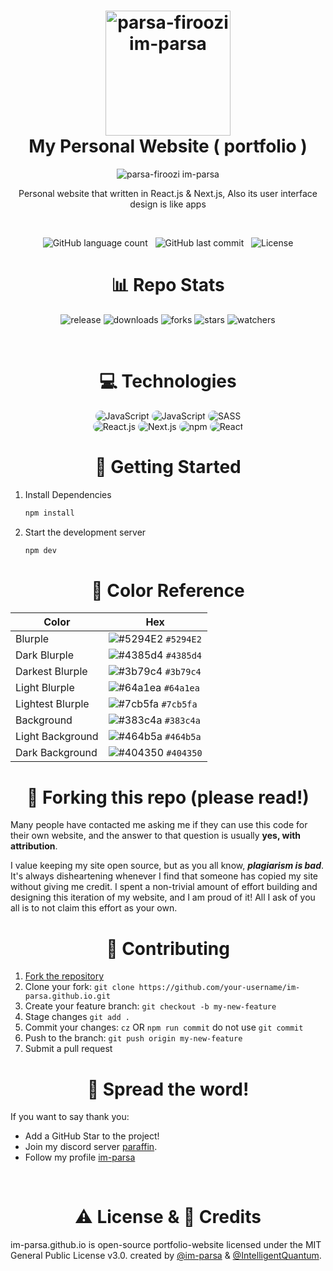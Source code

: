 <h1 align="center">
    <img width="200px" src="https://cdn.discordapp.com/attachments/776425421968244768/984131895694598214/favicon.png" alt="parsa-firoozi im-parsa"/>
    <br/>
    My Personal Website ( portfolio )
</h1>

<div align="center">
    <img src="https://cdn.discordapp.com/attachments/776425421968244768/984131726060187688/screenshot.png" alt="parsa-firoozi im-parsa"/>
</div>

<p align="center">
    Personal website that written in React.js & Next.js, Also its user interface design is like apps
</p>

<br/>

<p align="center">
    <img alt="GitHub language count" src="https://img.shields.io/github/languages/count/im-parsa/im-parsa.github.io">
    &nbsp;
    <img alt="GitHub last commit" src="https://img.shields.io/github/last-commit/im-parsa/im-parsa.github.io">
    &nbsp;
    <img alt="License" src="https://img.shields.io/badge/license-MIT-brightgreen">
</p>

<h1 align="center">
    📊 Repo Stats
</h1>

<p align="center">
    <img src="https://img.shields.io/github/release/im-parsa/im-parsa.github.io.svg" alt="release">
    <img src="https://img.shields.io/github/downloads/im-parsa/im-parsa.github.io/total.svg" alt="downloads">
    <img src="https://img.shields.io/github/forks/im-parsa/im-parsa.github.io.svg" alt="forks">
    <img src="https://img.shields.io/github/stars/im-parsa/im-parsa.github.io.svg" alt="stars">
    <img src="https://img.shields.io/github/watchers/im-parsa/im-parsa.github.io.svg" alt="watchers">
</p>

<br/>

<h1 align="center">
    💻 Technologies
</h1>

<div align="center">
    <img src="https://img.shields.io/badge/JavaScript-323540?style=for-the-badge&logo=JavaScript&logoColor=5294E2" alt="JavaScript" style="border-radius:15px"/>
    <img src="https://img.shields.io/badge/TypeScript-323540?style=for-the-badge&logo=TypeScript&logoColor=5294E2" alt="JavaScript" style="border-radius:15px"/>
    <img src="https://img.shields.io/badge/SASS-323540?style=for-the-badge&logo=SASS&logoColor=5294E2" alt="SASS" style="border-radius:15px"/>
    <br/>
    <img src="https://img.shields.io/badge/React.js-323540?style=for-the-badge&logo=React&logoColor=5294E2" alt="React.js" style="border-radius:15px"/>
    <img src="https://img.shields.io/badge/Next.js-323540?style=for-the-badge&logo=Next.js&logoColor=5294E2" alt="Next.js" style="border-radius:15px"/>
    <img src="https://img.shields.io/badge/NPM-323540?style=for-the-badge&logo=NPM&logoColor=5294E2" alt="npm" style="border-radius:15px"/>
    <img src="https://img.shields.io/badge/Json DB-323540?style=for-the-badge&logo=Json&logoColor=5294E2" alt="React" style="border-radius:15px"/>
</div>

<h1 align="center">
    🚀 Getting Started
</h1>

1. Install Dependencies

   ```sh
   npm install
   ```

2. Start the development server

   ```sh
   npm dev
   ```

<h1 align="center">
   🎨 Color Reference
</h1>

<div align="center">

| Color          | Hex                                                                |
| -------------- | ------------------------------------------------------------------ |
| Blurple           | ![#5294E2](https://via.placeholder.com/10/5294E2?text=+) `#5294E2` |
| Dark Blurple     | ![#4385d4](https://via.placeholder.com/10/4385d4?text=+) `#4385d4` |
| Darkest Blurple  | ![#3b79c4](https://via.placeholder.com/10/3b79c4?text=+) `#3b79c4` |
| Light Blurple          | ![#64a1ea](https://via.placeholder.com/10/64a1ea?text=+) `#64a1ea` |
| Lightest Blurple    | ![#7cb5fa](https://via.placeholder.com/10/7cb5fa?text=+) `#7cb5fa` |
| Background | ![#383c4a](https://via.placeholder.com/10/383c4a?text=+) `#383c4a` |
| Light Background         | ![#464b5a](https://via.placeholder.com/10/464b5a?text=+) `#464b5a` |
| Dark Background          | ![#404350](https://via.placeholder.com/10/404350?text=+) `#404350` |

</div>

<h1 align="center">
   🚨 Forking this repo (please read!)
</h1>

Many people have contacted me asking me if they can use this code for their own website, and the answer to that question is usually **yes, with attribution**.

I value keeping my site open source, but as you all know, _**plagiarism is bad**_. It's always disheartening whenever I find that someone has copied my site without giving me credit. I spent a non-trivial amount of effort building and designing this iteration of my website, and I am proud of it! All I ask of you all is to not claim this effort as your own.

<h1 align="center">
   🤝 Contributing
</h1>

1. [Fork the repository](https://github.com/im-parsa/im-parsa.github.io/fork)
2. Clone your fork: `git clone https://github.com/your-username/im-parsa.github.io.git`
3. Create your feature branch: `git checkout -b my-new-feature`
4. Stage changes `git add .`
5. Commit your changes: `cz` OR `npm run commit` do not use `git commit`
6. Push to the branch: `git push origin my-new-feature`
7. Submit a pull request

<h1 align="center">
    🌟 Spread the word!
</h1>

If you want to say thank you:
- Add a GitHub Star to the project!
- Join my discord server [paraffin](https://discord.com/invite/RUrks4JqW6).
- Follow my profile [im-parsa](https://github.com/im-parsa)

<br/>

<h1 align="center">
    ⚠️ License & 📝 Credits
</h1>

im-parsa.github.io is open-source portfolio-website licensed under the MIT General Public License v3.0. created by [@im-parsa](https://github.com/im-parsa) & [@IntelligentQuantum](https://github.com/IntelligentQuantum).
